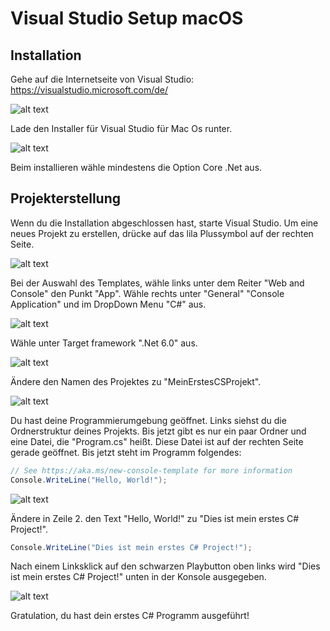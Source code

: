 # Visual Studio Setup macOS

## Installation

Gehe auf die Internetseite von Visual Studio: https://visualstudio.microsoft.com/de/ 

![alt text](https://github.com/Freshpinguin/C-Sharp-Einstiegskurs/blob/master/Images/macinstall_1.png)

Lade den Installer für Visual Studio für Mac Os runter. 

![alt text](https://github.com/Freshpinguin/C-Sharp-Einstiegskurs/blob/master/Images/macinstall_2.png)

Beim installieren wähle mindestens die Option Core .Net aus.





## Projekterstellung

Wenn du die Installation abgeschlossen hast, starte Visual Studio. Um eine neues Projekt zu erstellen, drücke auf das lila Plussymbol auf der rechten Seite.


![alt text](https://github.com/Freshpinguin/C-Sharp-Einstiegskurs/blob/master/Images/ProjectErstellungmacOS.png)

Bei der Auswahl des Templates, wähle links unter dem Reiter "Web and Console" den Punkt "App". Wähle rechts unter "General" "Console Application" und im DropDown Menu "C#" aus. 

![alt text](https://github.com/Freshpinguin/C-Sharp-Einstiegskurs/blob/master/Images/ConsoleApplicationMACOS.png)


Wähle unter Target framework ".Net 6.0" aus.

![alt text](https://github.com/Freshpinguin/C-Sharp-Einstiegskurs/blob/master/Images/Net60Macos.png)

Ändere den Namen des Projektes zu "MeinErstesCSProjekt".

![alt text](https://github.com/Freshpinguin/C-Sharp-Einstiegskurs/blob/master/Images/PorjectErstellung2MacOS.png)

Du hast deine Programmierumgebung geöffnet. Links siehst du die Ordnerstruktur deines Projekts. Bis jetzt gibt es nur ein paar Ordner und eine Datei, die "Program.cs" heißt. Diese Datei ist auf der rechten Seite gerade geöffnet. Bis jetzt steht im Programm folgendes:

```cs
// See https://aka.ms/new-console-template for more information
Console.WriteLine("Hello, World!");
```

![alt text](https://github.com/Freshpinguin/C-Sharp-Einstiegskurs/blob/master/Images/ErstesProjectMacOS.png)

Ändere in Zeile 2. den Text "Hello, World!" zu "Dies ist mein erstes C# Project!".
```cs
Console.WriteLine("Dies ist mein erstes C# Project!");
```
Nach einem Linksklick auf den schwarzen Playbutton oben links wird "Dies ist mein erstes C# Project!" unten in der Konsole ausgegeben.

![alt text](https://github.com/Freshpinguin/C-Sharp-Einstiegskurs/blob/master/Images/TerminalAusgabeMacOS.png)

Gratulation, du hast dein erstes C# Programm ausgeführt!
